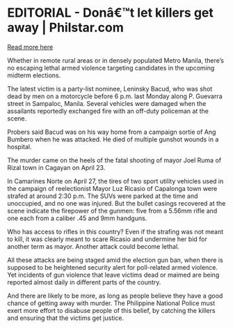 # EDITORIAL - Donâ€™t let killers get away | Philstar.com

[Read more here](https://www.philstar.com/opinion/2025/04/30/2439332/editorial-dont-let-killers-get-away)

Whether in remote rural areas or in densely populated Metro Manila, there’s no escaping lethal armed violence targeting candidates in the upcoming midterm elections.

The latest victim is a party-list nominee, Leninsky Bacud, who was shot dead by men on a motorcycle before 6 p.m. last Monday along P. Guevarra street in Sampaloc, Manila. Several vehicles were damaged when the assailants reportedly exchanged fire with an off-duty policeman at the scene.

Probers said Bacud was on his way home from a campaign sortie of Ang Bumbero when he was attacked. He died of multiple gunshot wounds in a hospital.

The murder came on the heels of the fatal shooting of mayor Joel Ruma of Rizal town in Cagayan on April 23.

In Camarines Norte on April 27, the tires of two sport utility vehicles used in the campaign of reelectionist Mayor Luz Ricasio of Capalonga town were strafed at around 2:30 p.m. The SUVs were parked at the time and unoccupied, and no one was injured. But the bullet casings recovered at the scene indicate the firepower of the gunmen: five from a 5.56mm rifle and one each from a caliber .45 and 9mm handguns.

Who has access to rifles in this country? Even if the strafing was not meant to kill, it was clearly meant to scare Ricasio and undermine her bid for another term as mayor. Another attack could become lethal.

All these attacks are being staged amid the election gun ban, when there is supposed to be heightened security alert for poll-related armed violence. Yet incidents of gun violence that leave victims dead or maimed are being reported almost daily in different parts of the country.

And there are likely to be more, as long as people believe they have a good chance of getting away with murder. The Philippine National Police must exert more effort to disabuse people of this belief, by catching the killers and ensuring that the victims get justice.